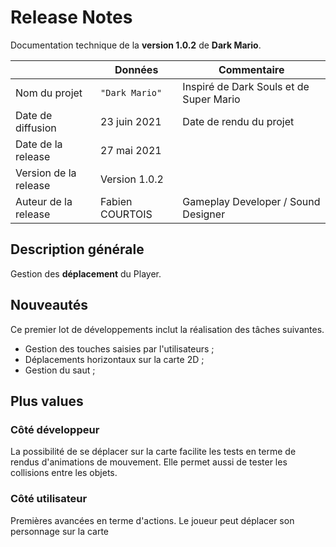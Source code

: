 # Release Notes

Documentation technique de la **version 1.0.2** de **Dark Mario**.

|                      |Données         |Commentaire                                         |
|----------------------|----------------|----------------------------------------------------|
|Nom du projet         |`"Dark Mario"`  |Inspiré de Dark Souls et de Super Mario             |
|Date de diffusion     |23 juin 2021    |Date de rendu du projet                             |
|Date de la release    |27 mai 2021     |                                                    |
|Version de la release |Version 1.0.2   |                                                    |
|Auteur de la release  |Fabien COURTOIS | Gameplay Developer / Sound Designer                |

## Description générale

Gestion des **déplacement** du Player.

## Nouveautés

Ce premier lot de développements inclut la réalisation des tâches suivantes.
- Gestion des touches saisies par l'utilisateurs ;
- Déplacements horizontaux sur la carte 2D ;
- Gestion du saut ;

## Plus values

### Côté développeur

La possibilité de se déplacer sur la carte facilite les tests en terme de rendus d'animations de mouvement.
Elle permet aussi de tester les collisions entre les objets.

### Côté utilisateur

Premières avancées en terme d'actions. Le joueur peut déplacer son personnage sur la carte

